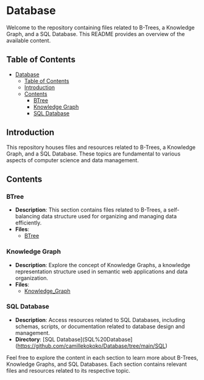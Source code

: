 # Database

Welcome to the repository containing files related to B-Trees, a Knowledge Graph, and a SQL Database. This README provides an overview of the available content.

## Table of Contents

- [Database](#database)
  - [Table of Contents](#table-of-contents)
  - [Introduction](#introduction)
  - [Contents](#contents)
    - [BTree](#btree)
    - [Knowledge Graph](#knowledge-graph)
    - [SQL Database](#sql-database)

## Introduction

This repository houses files and resources related to B-Trees, a Knowledge Graph, and a SQL Database. These topics are fundamental to various aspects of computer science and data management.

## Contents

### BTree

- **Description**: This section contains files related to B-Trees, a self-balancing data structure used for organizing and managing data efficiently.
- **Files**:
  - [BTree](https://github.com/camillekokoko/Database/tree/main/BTree)

### Knowledge Graph

- **Description**: Explore the concept of Knowledge Graphs, a knowledge representation structure used in semantic web applications and data organization.
- **Files**:
  - [Knowledge_Graph](Knowledge_Graph)

### SQL Database

- **Description**: Access resources related to SQL Databases, including schemas, scripts, or documentation related to database design and management.
- **Directory**: [SQL Database](SQL%20Database](https://github.com/camillekokoko/Database/tree/main/SQL)

Feel free to explore the content in each section to learn more about B-Trees, Knowledge Graphs, and SQL Databases. Each section contains relevant files and resources related to its respective topic.

